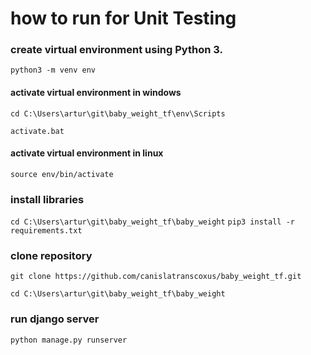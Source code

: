 # how to run for Unit Testing


### create virtual environment using Python 3.

`python3 -m venv env`

#### activate virtual environment in windows
`cd C:\Users\artur\git\baby_weight_tf\env\Scripts`

`activate.bat`

#### activate virtual environment in linux
`source env/bin/activate`

### install libraries
`cd C:\Users\artur\git\baby_weight_tf\baby_weight`
`pip3 install -r requirements.txt`


### clone repository

`git clone https://github.com/canislatranscoxus/baby_weight_tf.git`


`cd C:\Users\artur\git\baby_weight_tf\baby_weight`

### run django server
`python manage.py runserver`